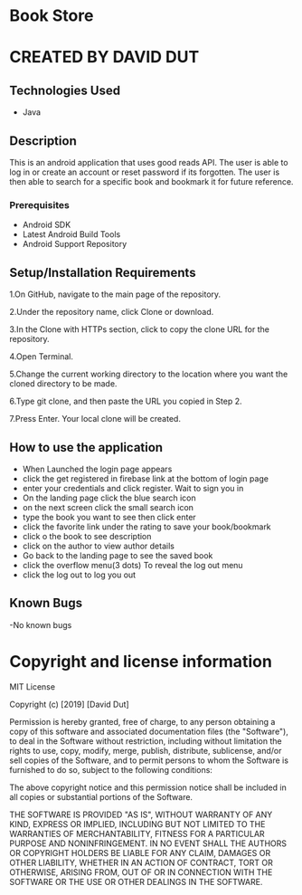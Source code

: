 # Book Store

# CREATED BY DAVID DUT

## Technologies Used
- Java

## Description
This is an android application that uses good reads API. The user is able to log in or create an account or reset password if its forgotten. The user is then able to search for a specific book and bookmark it for future reference.

### Prerequisites
   - Android SDK
   - Latest Android Build Tools
   - Android Support Repository
## Setup/Installation Requirements 
   1.On GitHub, navigate to the main page of the repository.
   
   2.Under the repository name, click Clone or download.
   
   3.In the Clone with HTTPs section, click to copy the clone URL for the repository.
   
   4.Open Terminal.
   
   5.Change the current working directory to the location where you want the cloned directory to be made.
   
   6.Type git clone, and then paste the URL you copied in Step 2.
   
   7.Press Enter. Your local clone will be created.
   
## How to use the application 
- When Launched the login page appears
- click the get registered in firebase link at the bottom of login page
- enter your credentials and click register. Wait to sign you in
- On the landing page click the blue search icon
- on the next screen click the small search icon
- type the book you want to see then click enter
- click the favorite link under the rating to save your book/bookmark
- click o the book to see description
- click on the author to view author details
- Go back to the landing page to see the saved book
- click the overflow menu(3 dots) To reveal the log out menu
- click the log out to log you out
## Known Bugs
-No known bugs

# Copyright and license information
MIT License

Copyright (c) [2019] [David Dut]

Permission is hereby granted, free of charge, to any person obtaining a copy of this software and associated documentation files (the "Software"), to deal in the Software without restriction, including without limitation the rights to use, copy, modify, merge, publish, distribute, sublicense, and/or sell copies of the Software, and to permit persons to whom the Software is furnished to do so, subject to the following conditions:

The above copyright notice and this permission notice shall be included in all copies or substantial portions of the Software.

THE SOFTWARE IS PROVIDED "AS IS", WITHOUT WARRANTY OF ANY KIND, EXPRESS OR IMPLIED, INCLUDING BUT NOT LIMITED TO THE WARRANTIES OF MERCHANTABILITY, FITNESS FOR A PARTICULAR PURPOSE AND NONINFRINGEMENT. IN NO EVENT SHALL THE AUTHORS OR COPYRIGHT HOLDERS BE LIABLE FOR ANY CLAIM, DAMAGES OR OTHER LIABILITY, WHETHER IN AN ACTION OF CONTRACT, TORT OR OTHERWISE, ARISING FROM, OUT OF OR IN CONNECTION WITH THE SOFTWARE OR THE USE OR OTHER DEALINGS IN THE SOFTWARE.